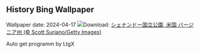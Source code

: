 ## History Bing Wallpaper
Wallpaper date: 2024-04-17
![](https://www.bing.com/th?id=OHR.SpringCub_JA-JP5808009798_UHD.jpg&w=1000)Download: [シェナンドー国立公園, 米国 バージニア州 (© Scott Suriano/Getty Images)](https://www.bing.com/th?id=OHR.SpringCub_JA-JP5808009798_UHD.jpg)

Auto get programm by LtgX
